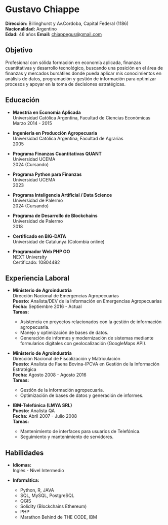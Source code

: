 # Gustavo Chiappe

**Dirección:** Billinghurst y Av.Cordoba, Capital Federal (1186)  
**Nacionalidad:** Argentino  
**Edad:** 46 años 
**Email:** chiappegus@gmail.com

## Objetivo

Profesional con sólida formación en economía aplicada, finanzas cuantitativas y desarrollo tecnológico, buscando una posición en el área de finanzas y mercados bursátiles donde pueda aplicar mis conocimientos en análisis de datos, programación y gestión de información para optimizar procesos y apoyar en la toma de decisiones estratégicas.

## Educación

- **Maestría en Economía Aplicada**  
  Universidad Católica Argentina, Facultad de Ciencias Económicas  
  Marzo 2014 - 2015

- **Ingeniería en Producción Agropecuaria**  
  Universidad Católica Argentina, Facultad de Agrarias  
  2005

- **Programa Finanzas Cuantitativas QUANT**  
  Universidad UCEMA  
  2024 (Cursando)

- **Programa Python para Finanzas**  
  Universidad UCEMA  
  2023

- **Programa Inteligencia Artificial / Data Science**  
  Universidad de Palermo  
  2024 (Cursando)

- **Programa de Desarrollo de Blockchains**  
  Universidad de Palermo  
  2018

- **Certificado en BIG-DATA**  
  Universidad de Catalunya (Colombia online)

- **Programador Web PHP OO**  
  NEXT University  
  Certificado: 10804482

## Experiencia Laboral

- **Ministerio de Agroindustria**  
  Dirección Nacional de Emergencias Agropecuarias  
  **Puesto:** Analista/DEV de la Información en Emergencias Agropecuarias  
  **Fecha:** Septiembre 2016 - Actual  
  **Tareas:** 
  - Asistencia en proyectos relacionados con la gestión de información agropecuaria.
  - Manejo y optimización de bases de datos.
  - Generación de informes y modernización de sistemas mediante formularios digitales con geolocalización (GoogleMaps API).

- **Ministerio de Agroindustria**  
  Dirección Nacional de Fiscalización y Matriculación  
  **Puesto:** Analista de Faena Bovina-IPCVA en Gestión de la Información Estratégica  
  **Fecha:** Agosto 2008 - Agosto 2016  
  **Tareas:** 
  - Gestión de la información agropecuaria.
  - Optimización de bases de datos y generación de informes.

- **IBM-Telefónica (LMYA SRL)**  
  **Puesto:** Analista QA  
  **Fecha:** Abril 2007 - Julio 2008  
  **Tareas:** 
  - Mantenimiento de interfaces para usuarios de Telefónica.
  - Seguimiento y mantenimiento de servidores.

## Habilidades

- **Idiomas:**  
  Inglés - Nivel Intermedio

- **Informática:**
  - Python, R, JAVA
  - SQL, MySQL, PostgreSQL
  - QGIS
  - Solidity (Blockchains Ethereum)
  - PHP
  - Marathon Behind de THE CODE, IBM
